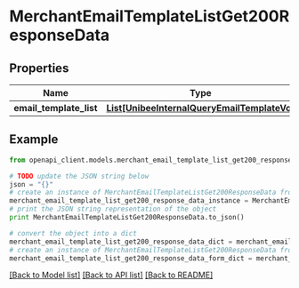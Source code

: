 # MerchantEmailTemplateListGet200ResponseData


## Properties

Name | Type | Description | Notes
------------ | ------------- | ------------- | -------------
**email_template_list** | [**List[UnibeeInternalQueryEmailTemplateVo]**](UnibeeInternalQueryEmailTemplateVo.md) | EmailTemplateList | [optional] 

## Example

```python
from openapi_client.models.merchant_email_template_list_get200_response_data import MerchantEmailTemplateListGet200ResponseData

# TODO update the JSON string below
json = "{}"
# create an instance of MerchantEmailTemplateListGet200ResponseData from a JSON string
merchant_email_template_list_get200_response_data_instance = MerchantEmailTemplateListGet200ResponseData.from_json(json)
# print the JSON string representation of the object
print MerchantEmailTemplateListGet200ResponseData.to_json()

# convert the object into a dict
merchant_email_template_list_get200_response_data_dict = merchant_email_template_list_get200_response_data_instance.to_dict()
# create an instance of MerchantEmailTemplateListGet200ResponseData from a dict
merchant_email_template_list_get200_response_data_form_dict = merchant_email_template_list_get200_response_data.from_dict(merchant_email_template_list_get200_response_data_dict)
```
[[Back to Model list]](../README.md#documentation-for-models) [[Back to API list]](../README.md#documentation-for-api-endpoints) [[Back to README]](../README.md)


